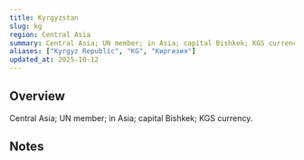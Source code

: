 ```yaml
---
title: Kyrgyzstan
slug: kg
region: Central Asia
summary: Central Asia; UN member; in Asia; capital Bishkek; KGS currency.
aliases: ["Kyrgyz Republic", "KG", "Киргизия"]
updated_at: 2025-10-12
---
```


## Overview

Central Asia; UN member; in Asia; capital Bishkek; KGS currency.

## Notes

<!-- Add your first note below -->
